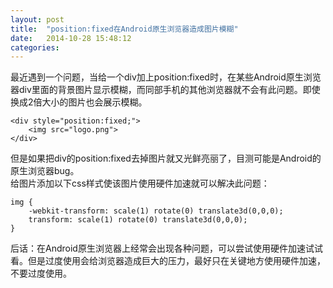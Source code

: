 ```yaml
---
layout: post
title:  "position:fixed在Android原生浏览器造成图片模糊"
date:   2014-10-28 15:48:12
categories: 
---
```

最近遇到一个问题，当给一个div加上position:fixed时，在某些Android原生浏览器div里面的背景图片显示模糊，而同部手机的其他浏览器就不会有此问题。即使换成2倍大小的图片也会展示模糊。  

    <div style="position:fixed;">
        <img src="logo.png">
    </div>


但是如果把div的position:fixed去掉图片就又光鲜亮丽了，目测可能是Android的原生浏览器bug。  
给图片添加以下css样式使该图片使用硬件加速就可以解决此问题：  

    img {
        -webkit-transform: scale(1) rotate(0) translate3d(0,0,0);
        transform: scale(1) rotate(0) translate3d(0,0,0);
    }


后话：在Android原生浏览器上经常会出现各种问题，可以尝试使用硬件加速试试看。但是过度使用会给浏览器造成巨大的压力，最好只在关键地方使用硬件加速，不要过度使用。